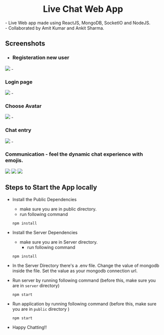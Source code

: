 <h1><center>Live Chat Web App</center></h1>
- Live Web app made using ReactJS, MongoDB, SocketIO and NodeJS. <br>
- Collaborated by Amit Kumar and Ankit Sharma.

## Screenshots
- <h3>Registeration new user</h3>
<image src="./snippets/Register.jpeg"/>
- <h3>Login page</h3>
<image src="./snippets/Login.png"/>
- <h3> Choose Avatar </h3>
<image src="./snippets/Entry.jpeg"/>
- <h3> Chat entry </h3>
<image src="./snippets/chat_entry.jpeg"/>
- <h3> Communication - feel the dynamic chat experience with emojis.</h3>
<image src="./snippets/emoji.jpeg"/>
<image src="./snippets/comm1.jpeg"/>
<image src="./snippets/comm2.jpeg"/>

## Steps to Start the App locally

- Install the Public Dependencies
    - make sure you are in public directory.
    - run following command
    ```
    npm install
    ```
- Install the Server Dependencies
    - make sure you are in Server directory.
        - run following command
    ```
    npm install
    ```
- In the Server Directory there's a .env file. Change the value of mongodb inside the file. Set the value as your mongodb connection url.
- Run server by running following command (before this, make sure you are in ```server``` directory)
    ```
    npm start
    ```
- Run application by running following command (before this, make sure you are in ```public``` directory )
    ```
    npm start
    ```

- Happy Chatting!!
